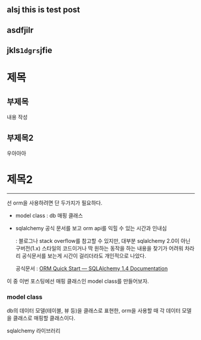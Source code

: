 ## alsj this is test post

asdfjilr
---
>
jkls`1dgrs`jfie
---
# 제목
## 부제목
내용 작성
## 부제목2
우아아아
# 제목2

---
선 orm을 사용하려면 단 두가지가 필요하다.

- model class : db 매핑 클래스
- sqlalchemy 공식 문서를 보고 orm api를 익힐 수 있는 시간과 인내심
    
    : 블로그나 stack overflow를 참고할 수 있지만, 대부분 sqlalchemy 2.0이 아닌 구버전(1.x) 스타일의 코드이거나 딱 원하는 동작을 하는 내용을 찾기가 어려워 차라리 공식문서를 보는게 시간이 걸리더라도 개인적으로 나았다.
    
    공식문서 : [ORM Quick Start — SQLAlchemy 1.4 Documentation](https://docs.sqlalchemy.org/en/14/orm/quickstart.html)
    

이 중 이번 포스팅에선 매핑 클래스인 model class를 만들어보자.

### model class

db의 데이터 모델(테이블, 뷰 등)을 클래스로 표현한, orm을 사용할 때 각 데이터 모델을 클래스로 매핑할 클래스이다.

sqlalchemy 라이브러리